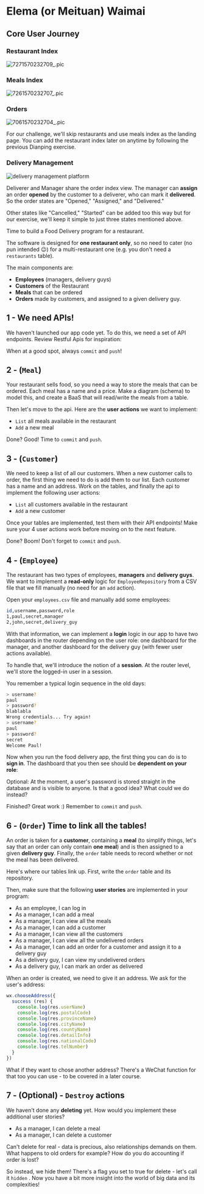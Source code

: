 # Elema (or Meituan) Waimai

## Core User Journey

### Restaurant Index



![7271570232709_.pic](images/7271570232709_.png)



### Meals Index



 ![7261570232707_.pic](images/7261570232707_.png)



### Orders

![7061570232704_.pic](images/7061570232704_.png)

For our challenge, we'll skip restaurants and use meals index as the landing page. You can add the restaurant index later on anytime by following the previous Dianping exercise.



### Delivery Management



![delivery management platform](images/tasks.jpg)



Deliverer and Manager share the order index view. The manager can **assign** an order **opened** by the customer to a deliverer, who can mark it **delivered**. So the order states are "Opened," "Assigned," and "Delivered." 

Other states like "Cancelled," "Started" can be added too this way but for our exercise, we'll keep it simple to just three states mentioned above.





Time to build a Food Delivery program for a restaurant.

The software is designed for **one restaurant only**, so no need to cater (no pun intended 😉) for a multi-restaurant one (e.g. you don't need a `restaurants` table).

The main components are:

- **Employees** (managers, delivery guys)
- **Customers** of the Restaurant
- **Meals** that can be ordered
- **Orders** made by customers, and assigned to a given delivery guy.

## 1 - We need APIs!

We haven't launched our app code yet. To do this, we need a set of API endpoints. Review Restful Apis for inspiration:

When at a good spot, always `commit` and `push`!

## 2 - (`Meal`)

Your restaurant sells food, so you need a way to store the meals that can be ordered. Each meal has a name and a price. Make a diagram (schema) to model this, and create a BaaS that will read/write the meals from a table.

Then let's move to the api. Here are the **user actions** we want to implement:

- `List` all meals available in the restaurant
- `Add` a new meal

Done? Good! Time to `commit` and `push`.



## 3 - (`Customer`)

We need to keep a list of all our customers. When a new customer calls to order, the first thing we need to do is add them to our list. Each customer has a name and an address. Work on the tables,  and finally the api to implement the following user actions:

- `List` all customers available in the restaurant
- `Add` a new customer

Once your tables are implemented, test them with their API endpoints! Make sure your 4 user actions work before moving on to the next feature.

Done? Boom! Don't forget to `commit` and `push`.

## 4 - (`Employee`)

The restaurant has two types of employees, **managers** and **delivery guys**. We want to implement a **read-only** logic for `EmployeeRepository` from a CSV file that we fill manually (no need for an `add` action).

Open your `employees.csv` file and manually add some employees:

```bash
id,username,password,role
1,paul,secret,manager
2,john,secret,delivery_guy
```

With that information, we can implement a **login** logic in our app to have two dashboards in the router depending on the user role: one dashboard for the manager, and another dashboard for the delivery guy (with fewer user actions available).

To handle that, we'll introduce the notion of a **session**. At the router level, we'll store the logged-in user in a session.

You remember a typical login sequence in the old days:

```bash
> username?
paul
> password?
blablabla
Wrong credentials... Try again!
> username?
paul
> password?
secret
Welcome Paul!
```

Now when you run the food delivery app, the first thing you can do is to **sign in**. The dashboard that you then see should be **dependent on your role**:



Optional: At the moment, a user's password is stored straight in the database and is visible to anyone. Is that a good idea? What could we do instead?



Finished? Great work :) Remember to `commit` and `push`.

## 6 - (`Order`) Time to link all the tables!

An order is taken for a **customer**, containing a **meal** (to simplify things, let's say that an order can only contain **one meal**) and is then assigned to a given **delivery guy**. Finally, the `order` table needs to record whether or not the meal has been delivered.

Here's where our tables link up. First, write the `order` table and its repository.

Then, make sure that the following **user stories** are implemented in your program:

- As an employee, I can log in
- As a manager, I can add a meal
- As a manager, I can view all the meals
- As a manager, I can add a customer
- As a manager, I can view all the customers
- As a manager, I can view all the undelivered orders
- As a manager, I can add an order for a customer and assign it to a delivery guy
- As a delivery guy, I can view my undelivered orders
- As a delivery guy, I can mark an order as delivered



When an order is created, we need to give it an address. We ask for the user's address:



```js
wx.chooseAddress({
  success (res) {
    console.log(res.userName)
    console.log(res.postalCode)
    console.log(res.provinceName)
    console.log(res.cityName)
    console.log(res.countyName)
    console.log(res.detailInfo)
    console.log(res.nationalCode)
    console.log(res.telNumber)
  }
})
```



What if they want to chose another address? There's a WeChat function for that too you can use - to be covered in a later course.



## 7 - (Optional) - `Destroy` actions

We haven't done any **deleting** yet. How would you implement these additional user stories?

- As a manager, I can delete a meal 
- As a manager, I can delete a customer



Can't delete for real - data is precious, also relationships demands on them. What happens to old orders for example? How do you do accounting if order is lost?

So instead, we hide them! There's a flag you set to true for delete - let's call it `hidden` . Now you have a bit more insight into the world of big data and its complexities!  